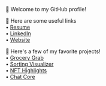 👋 Welcome to my GitHub profile!  
  
🔗 Here are some useful links  
• [Resume](https://www.nhulston.com/pdf/Nicholas-Hulston-Resume.pdf)  
• [LinkedIn](https://www.linkedin.com/in/nhulston/)  
• [Website](https://www.nhulston.com/)  
  
🙈 Here's a few of my favorite projects!  
• [Grocery Grab](https://devpost.com/software/grocery-grab)  
• [Sorting Visualizer](https://sortingvisual.vercel.app/)  
• [NFT Highlights](https://devpost.com/software/nft-highlights)  
• [Chat Core](https://www.spigotmc.org/resources/chat-core-manage-control-format-your-chat-chat-hovering-click-events-and-more.97447/)  

